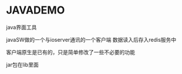 # JAVADEMO
java界面工具

javaSW做的一个与ioserver通讯的一个客户端
  数据读入后存入redis服务中
  
  客户端原生是已有的，只是简单修改了一些不必要的功能
  
  jar包在lib里面